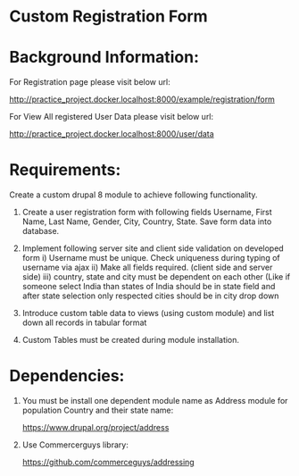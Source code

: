 # Custom Registration Form
 
# Background Information:

For Registration page please visit below url: 

http://practice_project.docker.localhost:8000/example/registration/form

For View All registered User Data please visit below url:

http://practice_project.docker.localhost:8000/user/data

# Requirements:

Create a custom drupal 8 module to achieve following functionality.
1) Create a user registration form with following fields Username, First Name, Last Name, Gender, City, Country, State. Save form data into database.

2) Implement following server site and client side validation on developed form
  i) Username must be unique. Check uniqueness during typing of username via ajax
  ii) Make all fields required.  (client side and server side)
  iii) country, state and city must be dependent on each other (Like if someone select India than states of India should be in state field and after state selection only respected cities should be in city drop down

3) Introduce custom table data to views (using custom module) and list down all records in tabular format

4) Custom Tables must be created during module installation.


# Dependencies:

1. You must be install one dependent module name as Address module for population Country and their state name:

	https://www.drupal.org/project/address

2. Use Commercerguys library:

	https://github.com/commerceguys/addressing
